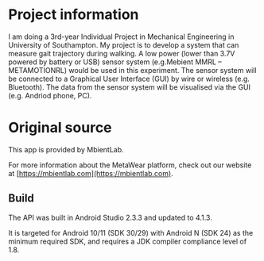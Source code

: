 # Project information #

I am doing a 3rd-year Individual Project in Mechanical Engineering in University of Southampton. My project is to develop a system that can measure 
gait trajectory during walking. A low power (lower than 3.7V powered by battery or USB) sensor system (e.g.Mebient MMRL – METAMOTIONRL) would be used 
in this experiment. The sensor system will be connected to a Graphical User Interface (GUI) by wire or wireless (e.g. Bluetooth). The data from the 
sensor system will be visualised via the GUI (e.g. Andriod phone, PC).

# Original source #

This app is provided by MbientLab. 

For more information about the MetaWear platform, check out our website at [https://mbientlab.com](https://mbientlab.com).

## Build ##
The API was built in Android Studio 2.3.3 and updated to 4.1.3. 

It is targeted for Android 10/11 (SDK 30/29) with Android N (SDK 24) as the minimum required SDK, and requires a JDK compiler compliance level of 1.8.
